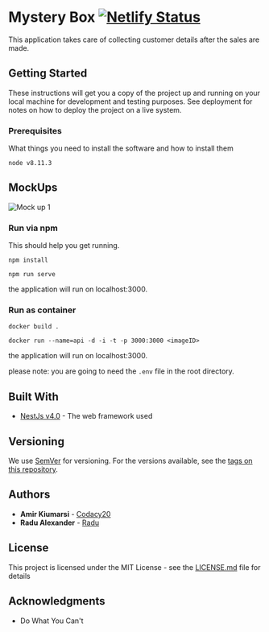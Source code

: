 # Mystery Box [![Netlify Status](https://api.netlify.com/api/v1/badges/1b17c897-d3c5-454d-a1a5-85dee34d487a/deploy-status)](https://app.netlify.com/sites/romantic-chandrasekhar-e5a83d/deploys)

This application takes care of collecting customer details after the sales are made.

## Getting Started

These instructions will get you a copy of the project up and running on your local machine for development and testing purposes. See deployment for notes on how to deploy the project on a live system.

### Prerequisites

What things you need to install the software and how to install them

```
node v8.11.3
```

## MockUps

![Mock up 1](https://raw.githubusercontent.com/Craners/mysteryBox-api/master/artboard1.png)

### Run via npm

This should help you get running.

```
npm install
```

```
npm run serve
```
the application will run on localhost:3000.

### Run as container
```
docker build .
```

```
docker run --name=api -d -i -t -p 3000:3000 <imageID>
```
the application will run on localhost:3000.

please note: you are going to need the `.env` file in the root directory.

<!-- ## Running the tests

Explain how to run the automated tests for this system

### Break down into end to end tests

Explain what these tests test and why

```
Give an example
```

### And coding style tests

Explain what these tests test and why

```
Give an example
```

## Deployment

Add additional notes about how to deploy this on a live system -->

## Built With

- [NestJs v4.0](https://docs.nestjs.com/) - The web framework used

<!-- * [Maven](https://maven.apache.org/) - Dependency Management
* [ROME](https://rometools.github.io/rome/) - Used to generate RSS Feeds -->

<!-- ## Contributing

Please read [CONTRIBUTING.md](https://gist.github.com/PurpleBooth/b24679402957c63ec426) for details on our code of conduct, and the process for submitting pull requests to us. -->

## Versioning

We use [SemVer](http://semver.org/) for versioning. For the versions available, see the [tags on this repository](https://github.com/your/project/tags).

## Authors

- **Amir Kiumarsi** - [Codacy20](https://github.com/codacy20)
- **Radu Alexander** - [Radu](https://github.com/RaduAlex)

## License

This project is licensed under the MIT License - see the [LICENSE.md](LICENSE.md) file for details

## Acknowledgments

<!-- * Hat tip to anyone whose code was used -->

- Do What You Can't
  <!-- * etc -->
